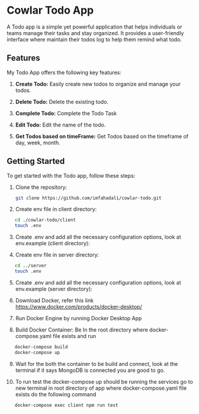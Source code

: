# Cowlar Todo App

A Todo app is a simple yet powerful application that helps individuals or teams manage their tasks and stay organized. It provides a user-friendly interface where maintain their todos log to help them remind what todo.

## Features

My Todo App offers the following key features:

1. **Create Todo:** Easily create new todos to organize and manage your todos.

2. **Delete Todo:** Delete the existing todo.

3. **Complete Todo:** Complete the Todo Task

4. **Edit Todo:** Edit the name of the todo.

5. **Get Todos based on timeFrame:** Get Todos based on the timeframe of day, week, month.

## Getting Started

To get started with the Todo app, follow these steps:

1. Clone the repository:

   ```bash
   git clone https://github.com/imfahadali/cowlar-todo.git

   ```

2. Create env file in client directory:

```bash
   cd ./cowlar-todo/client
   touch .env
```

3. Create .env and add all the necessary configuration options, look at env.example (client directory):

4. Create env file in server directory:

```bash
   cd ../server
   touch .env
```

5. Create .env and add all the necessary configuration options, look at env.example (server directory):

6. Download Docker, refer this link https://www.docker.com/products/docker-desktop/

7. Run Docker Engine by running Docker Desktop App

8. Build Docker Container: Be In the root directory where docker-compose.yaml file exists and run

```bash
   docker-compose build
   docker-compose up
```

9. Wait for the both the container to be build and connect, look at the terminal if it says MongoDB is connected you are good to go.

10. To run test the docker-compose up should be running the services go to new terminal in root directory of app where docker-compose.yaml file exists do the following command

```bash
   docker-compose exec client npm run test
```
